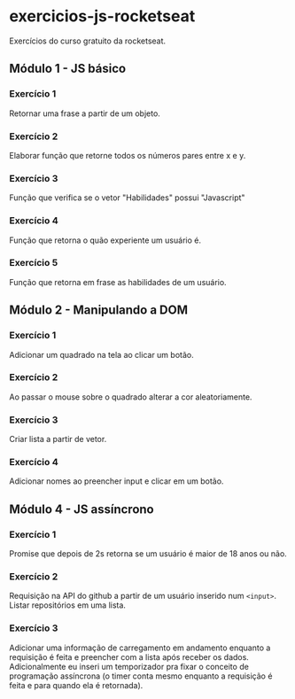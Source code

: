 # exercicios-js-rocketseat
Exercícios do curso gratuito da rocketseat.
## Módulo 1 - JS básico
### Exercício 1
Retornar uma frase a partir de um objeto.
### Exercício 2
Elaborar função que retorne todos os números pares entre x e y.
### Exercício 3
Função que verifica se o vetor "Habilidades" possui "Javascript"
### Exercício 4
Função que retorna o quão experiente um usuário é.
### Exercício 5
Função que retorna em frase as habilidades de um usuário.

## Módulo 2 - Manipulando a DOM
### Exercício 1
Adicionar um quadrado na tela ao clicar um botão.
### Exercício 2
Ao passar o mouse sobre o quadrado alterar a cor aleatoriamente.
### Exercício 3
Criar lista a partir de vetor.
### Exercício 4
Adicionar nomes ao preencher input e clicar em um botão.

## Módulo 4 - JS assíncrono
### Exercício 1
Promise que depois de 2s retorna se um usuário é maior de 18 anos ou não.
### Exercício 2
Requisição na API do github a partir de um usuário inserido num `<input>`. Listar repositórios em uma lista.
### Exercício 3
Adicionar uma informação de carregamento em andamento enquanto a requisição é feita e preencher com a lista após receber os dados. Adicionalmente eu inseri um temporizador pra fixar o conceito de programação assíncrona (o timer conta mesmo enquanto a requisição é feita e para quando ela é retornada).
